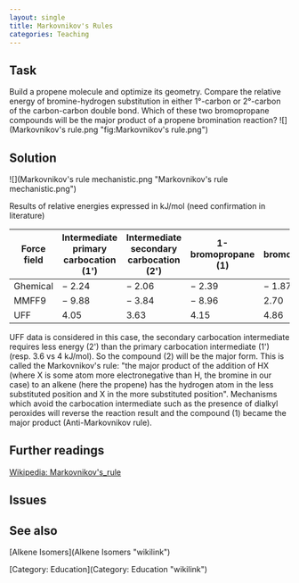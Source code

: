 ```yaml
---
layout: single
title: Markovnikov's Rules
categories: Teaching
---
```


Task
----

Build a propene molecule and optimize its geometry. Compare the relative energy of bromine-hydrogen substitution in either 1°-carbon or 2°-carbon of the carbon-carbon double bond. Which of these two bromopropane compounds will be the major product of a propene bromination reaction? ![](Markovnikov's rule.png "fig:Markovnikov's rule.png")

Solution
--------

![](Markovnikov's rule mechanistic.png "Markovnikov's rule mechanistic.png")

Results of relative energies expressed in kJ/mol (need confirmation in literature)

| Force field | Intermediate primary carbocation (1') | Intermediate secondary carbocation (2') | 1-bromopropane (1) | 2-bromopropane (2) |
|-------------|---------------------------------------|-----------------------------------------|--------------------|--------------------|
| Ghemical    | − 2.24                                | − 2.06                                  | − 2.39             | − 1.87             |
| MMFF9       | − 9.88                                | − 3.84                                  | − 8.96             | 2.70               |
| UFF         | 4.05                                  | 3.63                                    | 4.15               | 4.86               |

UFF data is considered in this case, the secondary carbocation intermediate requires less energy (2') than the primary carbocation intermediate (1') (resp. 3.6 vs 4 kJ/mol). So the compound (2) will be the major form. This is called the Markovnikov's rule: "the major product of the addition of HX (where X is some atom more electronegative than H, the bromine in our case) to an alkene (here the propene) has the hydrogen atom in the less substituted position and X in the more substituted position". Mechanisms which avoid the carbocation intermediate such as the presence of dialkyl peroxides will reverse the reaction result and the compound (1) became the major product (Anti-Markovnikov rule).

Further readings
----------------

[Wikipedia: Markovnikov's\_rule](http://en.wikipedia.org/wiki/Markovnikov's_rule)

Issues
------

See also
--------

[Alkene Isomers](Alkene Isomers "wikilink")

[Category: Education](Category: Education "wikilink")

